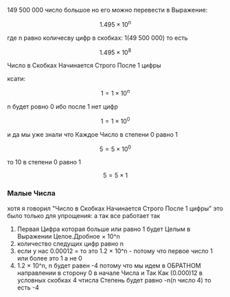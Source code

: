 149 500 000 число большое но его можно перевести в Выражение:

$$ 1.495 × 10^n $$

где n равно количесву цифр в скобках: 1(49 500 000)
то есть

$$ 1.495 × 10^8 $$

Число в Скобках Начинается Строго После 1 цифры

ксати:

$$ 1 = 1 × 10^n $$

n будет ровно 0 ибо после 1 нет цифр

$$ 1 = 1 × 10^0 $$

и да мы уже знали что Каждое Число в степени 0 равно 1

$$ 5 = 5 × 10^0 $$

то 10 в степени 0 равно 1

$$ 5 = 5 × 1 $$

### Малые Числа

хотя я говорил "Число в Скобках Начинается Строго После 1 цифры"
это было только для упрощения: а так все работает так

1. Первая Цифра которая больше или равно 1 будет Целым в Выражении Целое.Дробное × 10^n
2. количество следущих цифр равно n
3. если у нас 0.00012 = то это 1.2 × 10^n - потому что первое число 1 или более это 1 а не 0
4. 1.2 × 10^n, n будет равен -4 потому что мы идем в ОБРАТНОМ направлении в сторону 0 в начале Числа и Так Как (0.000)12 в условных скобках 4 чтисла Степень будет равно -n(n число 4) то есть -4

